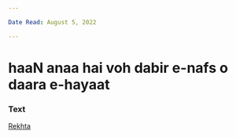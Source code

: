 ```yaml
---

Date Read: August 5, 2022

---
```


# haaN anaa hai voh dabir e-nafs o daara e-hayaat

### Text
[Rekhta](https://urdushahkar.org/zindagi-aur-maut-muntakhab-band-josh-malihabadi/)

